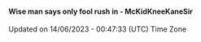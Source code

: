 #### Wise man says only fool rush in - McKidKneeKaneSir
Updated on 14/06/2023 - 00:47:33 (UTC) Time Zone
